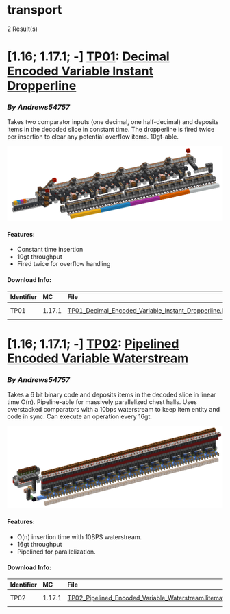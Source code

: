 # transport
2 Result(s)

# [1.16; 1.17.1; -] [TP01](TP01%20Decimal%20Encoded%20Variable%20Instant%20Dropperline): [Decimal Encoded Variable Instant Dropperline](TP01%20Decimal%20Encoded%20Variable%20Instant%20Dropperline/TP01_Decimal_Encoded_Variable_Instant_Dropperline.pdf)
### *By Andrews54757*

Takes two comparator inputs (one decimal, one half-decimal) and deposits items in the decoded slice in constant time. The dropperline is fired twice per insertion to clear any potential overflow items. 10gt-able.

<img src="TP01%20Decimal%20Encoded%20Variable%20Instant%20Dropperline/vardrop2.png?raw=1">

#### Features:
- Constant time insertion
- 10gt throughput
- Fired twice for overflow handling

#### Download Info:
|Identifier   | MC       | File                                                                                                                                                                                           | Description           |
|------------ |:-------- |:---------------------------------------------------------------------------------------------------------------------------------------------------------------------------------------------- |:----------------------|
|TP01         | 1.17.1   | [TP01_Decimal_Encoded_Variable_Instant_Dropperline.litematic](TP01%20Decimal%20Encoded%20Variable%20Instant%20Dropperline/TP01_Decimal_Encoded_Variable_Instant_Dropperline.litematic?raw=1)   | Schematic of device.  |



# [1.16; 1.17.1; -] [TP02](TP02%20Pipelined%20Encoded%20Variable%20Waterstream): [Pipelined Encoded Variable Waterstream](TP02%20Pipelined%20Encoded%20Variable%20Waterstream/TP02_Pipelined_Encoded_Variable_Waterstream.pdf)
### *By Andrews54757*

Takes a 6 bit binary code and deposits items in the decoded slice in linear time O(n). Pipeline-able for massively parallelized chest halls. Uses overstacked comparators with a 10bps waterstream to keep item entity and code in sync. Can execute an operation every 16gt.

<img src="TP02%20Pipelined%20Encoded%20Variable%20Waterstream/pipe.png?raw=1">

#### Features:
- O(n) insertion time with 10BPS waterstream.
- 16gt throughput
- Pipelined for parallelization.

#### Download Info:
|Identifier   | MC       | File                                                                                                                                                                       | Description           |
|------------ |:-------- |:-------------------------------------------------------------------------------------------------------------------------------------------------------------------------- |:----------------------|
|TP02         | 1.17.1   | [TP02_Pipelined_Encoded_Variable_Waterstream.litematic](TP02%20Pipelined%20Encoded%20Variable%20Waterstream/TP02_Pipelined_Encoded_Variable_Waterstream.litematic?raw=1)   | Schematic of device.  |
